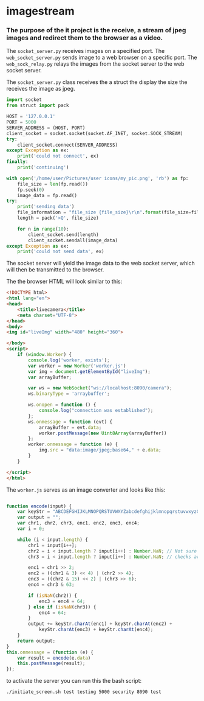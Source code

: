 # imagestream
### The purpose of the it project is the receive, a stream of jpeg images and redirect them to the browser as a video.

The ```socket_server.py``` receives images on a specified port. The ```web_socket_server.py``` sends image to a web
browser on a specific port. The ```web_sock_relay.py``` relays the images from the socket server to the web socket 
server.

The ```socket_server.py``` class receives the a struct the display the size
the receives the image as jpeg.
```python
import socket
from struct import pack

HOST = '127.0.0.1'
PORT = 5000
SERVER_ADDRESS = (HOST, PORT)
client_socket = socket.socket(socket.AF_INET, socket.SOCK_STREAM)
try:
    client_socket.connect(SERVER_ADDRESS)
except Exception as ex:
    print('could not connect', ex)
finally:
    print('continuing')

with open('/home/user/Pictures/user icons/my_pic.png', 'rb') as fp:
    file_size = len(fp.read())
    fp.seek(0)
    image_data = fp.read()
try:
    print('sending data')
    file_information = "file_size {file_size}\r\n".format(file_size=file_size)
    length = pack('>Q', file_size)

    for n in range(10):
        client_socket.send(length)
        client_socket.sendall(image_data)
except Exception as ex:
    print('could not send data', ex)

```

The socket server will yield the image data to the web socket server, which will then be transmitted
to the browser.

The the browser HTML will look similar to this:
```HTML
<!DOCTYPE html>
<html lang="en">
<head>
    <title>livecamera</title>
    <meta charset="UTF-8">
</head>
<body>
<img id="liveImg" width="480" height="360">

</body>
<script>
    if (window.Worker) {
        console.log('worker, exists');
        var worker = new Worker('worker.js')
        var img = document.getElementById("liveImg");
        var arrayBuffer;

        var ws = new WebSocket("ws://localhost:8090/camera");
        ws.binaryType = 'arraybuffer';

        ws.onopen = function () {
            console.log("connection was established");
        };
        ws.onmessage = function (evt) {
            arrayBuffer = evt.data;
            worker.postMessage(new Uint8Array(arrayBuffer))
        };
        worker.onmessage = function (e) {
            img.src = "data:image/jpeg;base64," + e.data;
        }
    }

</script>
</html>

```
The ```worker.js``` serves as an image converter and looks like this:
```javascript

function encode(input) {
    var keyStr = "ABCDEFGHIJKLMNOPQRSTUVWXYZabcdefghijklmnopqrstuvwxyz0123456789+/=";
    var output = "";
    var chr1, chr2, chr3, enc1, enc2, enc3, enc4;
    var i = 0;

    while (i < input.length) {
        chr1 = input[i++];
        chr2 = i < input.length ? input[i++] : Number.NaN; // Not sure if the index
        chr3 = i < input.length ? input[i++] : Number.NaN; // checks are needed here

        enc1 = chr1 >> 2;
        enc2 = ((chr1 & 3) << 4) | (chr2 >> 4);
        enc3 = ((chr2 & 15) << 2) | (chr3 >> 6);
        enc4 = chr3 & 63;

        if (isNaN(chr2)) {
            enc3 = enc4 = 64;
        } else if (isNaN(chr3)) {
            enc4 = 64;
        }
        output += keyStr.charAt(enc1) + keyStr.charAt(enc2) +
            keyStr.charAt(enc3) + keyStr.charAt(enc4);
    }
    return output;
}
this.onmessage = (function (e) {
    var result = encode(e.data)
    this.postMessage(result);
});

```

to activate the server you can run this the bash script:
```bash
./initiate_screen.sh test testing 5000 security 8090 test
```